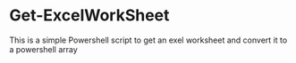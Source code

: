 # Get-ExcelWorkSheet
This is a simple Powershell script to get an exel worksheet and convert it to a powershell array
